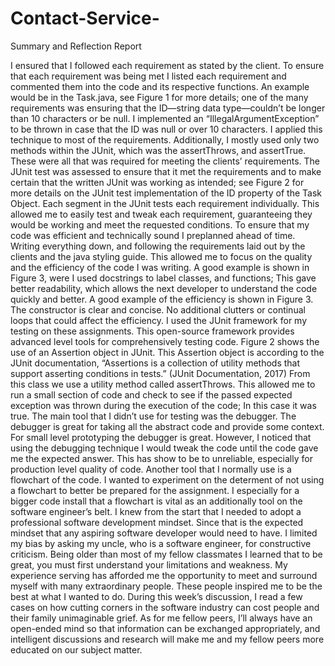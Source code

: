 # Contact-Service-

Summary and Reflection Report

I ensured that I followed each requirement as stated by the client. To ensure that each requirement was being met I listed each requirement and commented them into the code and its respective functions. An example would be in the Task.java, see Figure 1 for more details; one of the many requirements was ensuring that the ID—string data type—couldn’t be longer than 10 characters or be null. I implemented an “IllegalArgumentException” to be thrown in case that the ID was null or over 10 characters. I applied this technique to most of the requirements. Additionally, I mostly used only two methods within the JUnit, which was the assertThrows, and assertTrue. These were all that was required for meeting the clients’ requirements.
	The JUnit test was assessed to ensure that it met the requirements and to make certain that the written JUnit was working as intended; see Figure 2 for more details on the JUnit test implementation of the ID property of the Task Object. Each segment in the JUnit tests each requirement individually. This allowed me to easily test and tweak each requirement, guaranteeing they would be working and meet the requested conditions.
	To ensure that my code was efficient and technically sound I preplanned ahead of time. Writing everything down, and following the requirements laid out by the clients and the java styling guide. This allowed me to focus on the quality and the efficiency of the code I was writing. A good example is shown in Figure 3, were I used docstrings to label classes, and functions; This gave better readability, which allows the next developer to understand the code quickly and better. A good example of the efficiency is shown in Figure 3. The constructor is clear and concise. No additional clutters or continual loops that could affect the efficiency. 
	I used the JUnit framework for my testing on these assignments. This open-source framework provides advanced level tools for comprehensively testing code. Figure 2 shows the use of an Assertion object in JUnit. This Assertion object is according to the JUnit documentation, “Assertions is a collection of utility methods that support asserting conditions in tests.” (JUnit Documentation, 2017) From this class we use a utility method called assertThrows. This allowed me to run a small section of code and check to see if the passed expected exception was thrown during the execution of the code; In this case it was true.
	The main tool that I didn’t use for testing was the debugger. The debugger is great for taking all the abstract code and provide some context. For small level prototyping the debugger is great. However, I noticed that using the debugging technique I would tweak the code until the code gave me the expected answer. This has show to be to unreliable, especially for production level quality of code. Another tool that I normally use is a flowchart of the code. I wanted to experiment on the determent of not using a flowchart to better be prepared for the assignment. I especially for a bigger code install that a flowchart is vital as an additionally tool on the software engineer’s belt.
	I knew from the start that I needed to adopt a professional software development mindset. Since that is the expected mindset that any aspiring software developer would need to have. I limited my bias by asking my uncle, who is a software engineer, for constructive criticism. Being older than most of my fellow classmates I learned that to be great, you must first understand your limitations and weakness. My experience serving has afforded me the opportunity to meet and surround myself with many extraordinary people. These people inspired me to be the best at what I wanted to do. During this week’s discussion, I read a few cases on how cutting corners in the software industry can cost people and their family unimaginable grief. As for me fellow peers, I’ll always have an open-ended mind so that information can be exchanged appropriately, and intelligent discussions and research will make me and my fellow peers more educated on our subject matter. 
